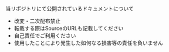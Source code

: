 
当リポジトリにて公開されているドキュメントについて
* 改変・二次配布禁止
* 転載する際はSourceのURLも記載してください
* 自己責任でご利用ください
* 使用したことにより発生した如何なる損害等の責任を負いません